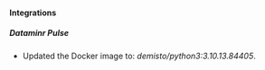 #### Integrations
##### Dataminr Pulse
- Updated the Docker image to: *demisto/python3:3.10.13.84405*.
